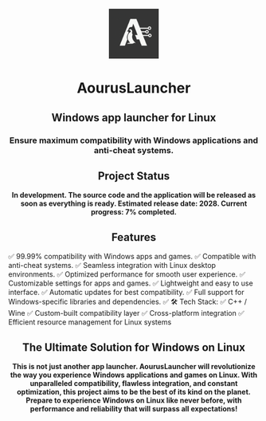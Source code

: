 <p align=center><img src="https://raw.githubusercontent.com/AourusLauncher/AourusLauncher/refs/heads/main/logo.png" width=100></p>

<h1 align=center>AourusLauncher</h1>

<h2 align=center>Windows app launcher for Linux</h2>

<h3 align=center>Ensure maximum compatibility with Windows applications and anti-cheat systems.</h3>

<h2 align=center>Project Status</h2>
<p align=center><strong>In development. The source code and the application will be released as soon as everything is ready. Estimated release date: 2028. Current progress: 7% completed.</strong></p>

<h2 align=center>Features</h2>

 ✅ 99.99% compatibility with Windows apps and games.
 ✅ Compatible with anti-cheat systems.
 ✅ Seamless integration with Linux desktop environments.
 ✅ Optimized performance for smooth user experience.
 ✅ Customizable settings for apps and games.
 ✅ Lightweight and easy to use interface.
 ✅ Automatic updates for best compatibility.
 ✅ Full support for Windows-specific libraries and dependencies.
 ✅ 🛠️ Tech Stack:
 ✅ C++ / Wine
 ✅ Custom-built compatibility layer
 ✅ Cross-platform integration
 ✅ Efficient resource management for Linux systems

<h2 align=center>The Ultimate Solution for Windows on Linux</h2>
<p align=center><strong>This is not just another app launcher. AourusLauncher will revolutionize the way you experience Windows applications and games on Linux. With unparalleled compatibility, flawless integration, and constant optimization, this project aims to be the best of its kind on the planet. Prepare to experience Windows on Linux like never before, with performance and reliability that will surpass all expectations!</strong></p>
